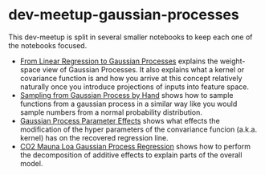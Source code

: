# dev-meetup-gaussian-processes

This dev-meetup is split in several smaller notebooks to keep each one of the notebooks focused.

* [From Linear Regression to Gaussian Processes](https://nbviewer.jupyter.org/github/cs224/dev-meetup-gaussian-processes/blob/master/from_linear_regression_to_gaussian_processes.ipynb)
explains the weight-space view of Gaussian Processes. It also explains what a kernel or 
covariance function is and how you arrive at this concept relatively naturally once you introduce
projections of inputs into feature space.
* [Sampling from Gaussian Process by Hand](https://nbviewer.jupyter.org/github/cs224/dev-meetup-gaussian-processes/blob/master/sampling_from_gaussian_by_hand.ipynb) shows how
to sample functions from a gaussian process in a similar way like you would sample numbers from
a normal probability distribution.
* [Gaussian Process Parameter Effects](https://nbviewer.jupyter.org/github/cs224/dev-meetup-gaussian-processes/blob/master/gaussian_process_parameter_effects.ipynb) shows what effects
the modification of the hyper parameters of the convariance funcion (a.k.a. kernel) has on the recovered
regression line.
* [CO2 Mauna Loa Gaussian Process Regression](https://nbviewer.jupyter.org/github/cs224/dev-meetup-gaussian-processes/blob/master/co2-mauna-loa-gaussian-process-regression.ipynb)
shows how to perform the decomposition of additive effects to explain parts of the overall model.
